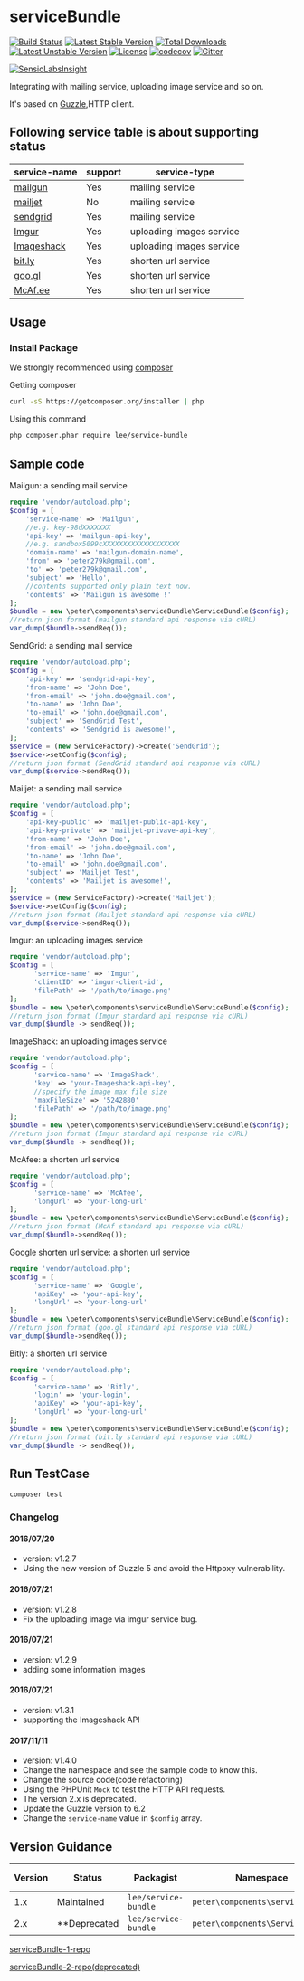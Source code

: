 # serviceBundle
[![Build Status](https://travis-ci.org/peter279k/serviceBundle.svg?branch=v1.2.8)](https://travis-ci.org/peter279k/serviceBundle) [![Latest Stable Version](https://poser.pugx.org/lee/service-bundle/version)](https://packagist.org/packages/lee/service-bundle) [![Total Downloads](https://poser.pugx.org/lee/service-bundle/downloads)](https://packagist.org/packages/lee/service-bundle) [![Latest Unstable Version](https://poser.pugx.org/lee/service-bundle/v/unstable)](https://packagist.org/packages/lee/service-bundle) [![License](https://poser.pugx.org/lee/service-bundle/license)](https://packagist.org/packages/lee/service-bundle) [![codecov](https://codecov.io/gh/peter279k/serviceBundle/branch/master/graph/badge.svg)](https://codecov.io/gh/peter279k/serviceBundle)
[![Gitter](https://badges.gitter.im/peter279k/serviceBundle.svg)](https://gitter.im/peter279k/serviceBundle?utm_source=badge&utm_medium=badge&utm_campaign=pr-badge)

[![SensioLabsInsight](https://insight.sensiolabs.com/projects/f29371ba-ab1c-4203-84d3-7c903e919824/big.png)](https://insight.sensiolabs.com/projects/f29371ba-ab1c-4203-84d3-7c903e919824)

Integrating with mailing service, uploading image service and so on.

It's based on [Guzzle](https://github.com/guzzle/guzzle),HTTP client.

## Following service table is about supporting status

| service-name|support|service-type|
|-------------|-------|------------|
| [mailgun](https://www.mailgun.com/)| Yes   | mailing service |
| [mailjet](http://dev.mailjet.com/guides/?php#about-the-mailjet-restful-api) | No | mailing service |
| [sendgrid](https://sendgrid.com/)    | Yes    | mailing service |
| [Imgur](http://imgur.com/)       | Yes   | uploading images service |
| [Imageshack](https://www.imageshack.us)       | Yes   | uploading images service |
| [bit.ly](https://bitly.com/)      | Yes    | shorten url service |
| [goo.gl](https://goo.gl/)      | Yes    | shorten url service |
|[McAf.ee](https://community.mcafee.com/docs/DOC-1991)| Yes | shorten url service |

## Usage
### Install Package

  We strongly recommended using [composer](https://getcomposer.org)

  Getting composer
  ```bash
  curl -sS https://getcomposer.org/installer | php
  ```
  Using this command
  ```bash
  php composer.phar require lee/service-bundle
  ```
## Sample code
  Mailgun: a sending mail service
  ```php
  require 'vendor/autoload.php';
  $config = [
      'service-name' => 'Mailgun',
      //e.g. key-98dXXXXXXX
      'api-key' => 'mailgun-api-key',
      //e.g. sandbox5099cXXXXXXXXXXXXXXXXXXX
      'domain-name' => 'mailgun-domain-name',
      'from' => 'peter279k@gmail.com',
      'to' => 'peter279k@gmail.com',
      'subject' => 'Hello',
      //contents supported only plain text now.
      'contents' => 'Mailgun is awesome !'
  ];
  $bundle = new \peter\components\serviceBundle\ServiceBundle($config);
  //return json format (mailgun standard api response via cURL)
  var_dump($bundle->sendReq());
  ```
  SendGrid: a sending mail service
  ```php
  require 'vendor/autoload.php';
  $config = [
      'api-key' => 'sendgrid-api-key',
      'from-name' => 'John Doe',
      'from-email' => 'john.doe@gmail.com',
      'to-name' => 'John Doe',
      'to-email' => 'john.doe@gmail.com',
      'subject' => 'SendGrid Test',
      'contents' => 'Sendgrid is awesome!',
  ];
  $service = (new ServiceFactory)->create('SendGrid');
  $service->setConfig($config);
  //return json format (SendGrid standard api response via cURL)
  var_dump($service->sendReq());
  ```
  Mailjet: a sending mail service
  ```php
  require 'vendor/autoload.php';
  $config = [
      'api-key-public' => 'mailjet-public-api-key',
      'api-key-private' => 'mailjet-privave-api-key',
      'from-name' => 'John Doe',
      'from-email' => 'john.doe@gmail.com',
      'to-name' => 'John Doe',
      'to-email' => 'john.doe@gmail.com',
      'subject' => 'Mailjet Test',
      'contents' => 'Mailjet is awesome!',
  ];
  $service = (new ServiceFactory)->create('Mailjet');
  $service->setConfig($config);
  //return json format (Mailjet standard api response via cURL)
  var_dump($service->sendReq());
  ```
  Imgur: an uploading images service
  ```php
  require 'vendor/autoload.php';
  $config = [
		'service-name' => 'Imgur',
		'clientID' => 'imgur-client-id',
		'filePath' => '/path/to/image.png'
  ];
  $bundle = new \peter\components\serviceBundle\ServiceBundle($config);
  //return json format (Imgur standard api response via cURL)
  var_dump($bundle -> sendReq());
  ```

  ImageShack: an uploading images service
  ```php
  require 'vendor/autoload.php';
  $config = [
		'service-name' => 'ImageShack',
		'key' => 'your-Imageshack-api-key',
		//specify the image max file size
		'maxFileSize' => '5242880'
		'filePath' => '/path/to/image.png'
  ];
  $bundle = new \peter\components\serviceBundle\ServiceBundle($config);
  //return json format (Imgur standard api response via cURL)
  var_dump($bundle -> sendReq());
  ```

  McAfee: a shorten url service
  ```php
  require 'vendor/autoload.php';
  $config = [
		'service-name' => 'McAfee',
		'longUrl' => 'your-long-url'
  ];
  $bundle = new \peter\components\serviceBundle\ServiceBundle($config);
  //return json format (McAf standard api response via cURL)
  var_dump($bundle->sendReq());
  ```
  Google shorten url service: a shorten url service
  ```php
  require 'vendor/autoload.php';
  $config = [
		'service-name' => 'Google',
		'apiKey' => 'your-api-key',
		'longUrl' => 'your-long-url'
  ];
  $bundle = new \peter\components\serviceBundle\ServiceBundle($config);
  //return json format (goo.gl standard api response via cURL)
  var_dump($bundle->sendReq());
  ```
  Bitly: a shorten url service
  ```php
  require 'vendor/autoload.php';
  $config = [
		'service-name' => 'Bitly',
		'login' => 'your-login',
		'apiKey' => 'your-api-key',
		'longUrl' => 'your-long-url'
  ];
  $bundle = new \peter\components\serviceBundle\ServiceBundle($config);
  //return json format (bit.ly standard api response via cURL)
  var_dump($bundle -> sendReq());
  ```
## Run TestCase
  ```
  composer test
  ```

### Changelog

#### 2016/07/20
+ version: v1.2.7
+ Using the new version of Guzzle 5 and avoid the Httpoxy vulnerability.

#### 2016/07/21
+ version: v1.2.8
+ Fix the uploading image via imgur service bug.

#### 2016/07/21
+ version: v1.2.9
+ adding some information images

#### 2016/07/21
+ version: v1.3.1
+ supporting the Imageshack API

#### 2017/11/11
+ version: v1.4.0
+ Change the namespace and see the sample code to know this.
+ Change the source code(code refactoring)
+ Using the PHPUnit ```Mock``` to test the HTTP API requests.
+ The version 2.x is deprecated.
+ Update the Guzzle version to 6.2
+ Change the ```service-name``` value in ```$config``` array.


## Version Guidance

| Version | Status      | Packagist           | Namespace    | PSR-7 |
|---------|-------------|---------------------|--------------|-------|
| 1.x     | Maintained  | `lee/service-bundle` | `peter\components\serviceBundle` | No    |
| 2.x     | **Deprecated      | `lee/service-bundle` | `peter\components\ServiceBundle` | No    |

[serviceBundle-1-repo](https://github.com/peter279k/serviceBundle/tree/master)

[serviceBundle-2-repo(deprecated)](https://github.com/peter279k/serviceBundle/tree/guzzle6)
